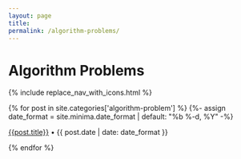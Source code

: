 ```yaml
---
layout: page
title: 
permalink: /algorithm-problems/
---
```


# Algorithm Problems

{% include replace_nav_with_icons.html %}

{% for post in site.categories['algorithm-problem'] %}
      {%- assign date_format = site.minima.date_format | default: "%b %-d, %Y" -%}
<article class="archive-item">
    <p class="post-meta post-meta-title"><a class="page-meta" href="{{ site.baseurl }}{{ post.url }}">{{post.title}}</a>  • {{ post.date | date: date_format }}</p>

</article>
{% endfor %}
